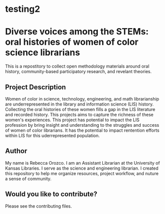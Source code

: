 # testing2

# Diverse voices among the STEMs: oral histories of women of color science librarians 

This is a repostitory to collect open methodology materials around oral history, community-based participatory research, and revelant theories. 

## Project Description  

Women of color in science, technology, engineering, and math librarianship are underrepresented in the library and information science (LIS) history. Collecting the oral histories of these women fills a gap in the LIS literature and recorded history. This projects aims to capture the richness of these women's experiences. This project has potential to impact the LIS profession by bring insight and understanding to the struggles and success of women of color librarians. It has the potential to impact rentention efforts within LIS for this uderrepresented population.  

## Author  

My name is Rebecca Orozco. I am an Assistant Librarian at the University of Kansas Libraries. I serve as the science and engineering librarian. I created this repository to help me organize resources, project workflow, and nuture a sense of community. 

## Would you like to contribute?  
Please see the contributing files. 


